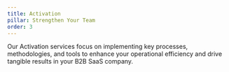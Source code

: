 ```yaml
---
title: Activation
pillar: Strengthen Your Team
order: 3
---
```

Our Activation services focus on implementing key processes, methodologies, and tools to enhance your operational efficiency and drive tangible results in your B2B SaaS company.
